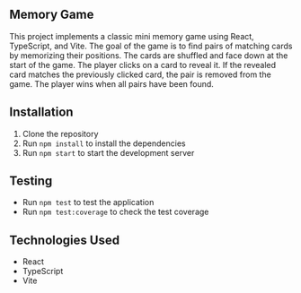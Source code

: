 ## Memory Game

This project implements a classic mini memory game using React, TypeScript, and Vite. The goal of the game is to find pairs of matching cards by memorizing their positions. The cards are shuffled and face down at the start of the game. The player clicks on a card to reveal it. If the revealed card matches the previously clicked card, the pair is removed from the game. The player wins when all pairs have been found.

## Installation

1. Clone the repository
2. Run `npm install` to install the dependencies
3. Run `npm start` to start the development server

## Testing

- Run `npm test` to test the application
- Run `npm test:coverage` to check the test coverage

## Technologies Used

- React
- TypeScript
- Vite
